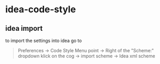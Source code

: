 # idea-code-style

## idea import

to import the settings into idea go to
> Preferences -> Code Style Menu point -> Right of the "Scheme:" dropdown klick on the cog -> import scheme -> Idea xml scheme
